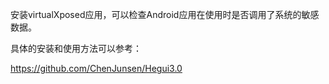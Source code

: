 
安装virtualXposed应用，可以检查Android应用在使用时是否调用了系统的敏感数据。

具体的安装和使用方法可以参考：

https://github.com/ChenJunsen/Hegui3.0

